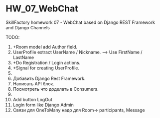 # HW_07_WebChat
SkillFactory homework 07 - WebChat based on Django REST Framework and Django Channels

TODO:
1. +Room model add Author field.
2. UserProfile extract UserName / Nickname. --> Use FirstName / LastName
3. +Do Registration / Login actions.
4. +Signal for creating UserProfile.
5. 
6. Добавить Django Rest Framework.
7. Написать API блок.
8. Посмотреть что доделать в Consumers.
9. 
10. Add button LogOut
11. Login form like Django Admin
12. Связи для OneToMany надо для Room-> participants, Message